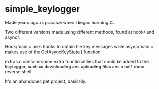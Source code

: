# simple_keylogger
Made years ago as practice when I began learning C.

Two different versions made using different methods, found at hook/ and async/.

Hook/main.c uses hooks to obtain the key messages while async/main.c makes use of the GetAsyncKeyState() function.

extras.c contains some extra functionatilies that could be added to the keylogger, such as downloading and uploading files and a half-done reverse shell.


It's an abandoned pet project, basically.
